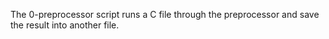 The 0-preprocessor script runs a C file through the preprocessor and save the result into another file.


